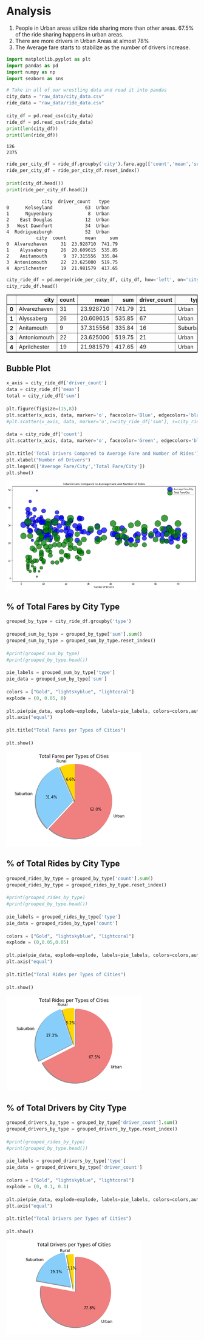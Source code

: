 
# Analysis

1. People in Urban areas utilize ride sharing more than other areas. 67.5%
    of the ride sharing happens in urban areas. 
2. There are more drivers in Urban Areas at almost 78%
2. The Average fare starts to stabilize as the number of drivers increase.


```python
import matplotlib.pyplot as plt
import pandas as pd
import numpy as np
import seaborn as sns
```


```python
# Take in all of our wrestling data and read it into pandas
city_data = "raw_data/city_data.csv"
ride_data = "raw_data/ride_data.csv"

city_df = pd.read_csv(city_data)
ride_df = pd.read_csv(ride_data)
print(len(city_df))
print(len(ride_df))
```

    126
    2375



```python
ride_per_city_df = ride_df.groupby('city').fare.agg(['count','mean','sum'])
ride_per_city_df = ride_per_city_df.reset_index()

print(city_df.head())
print(ride_per_city_df.head())
```

                 city  driver_count   type
    0      Kelseyland            63  Urban
    1      Nguyenbury             8  Urban
    2    East Douglas            12  Urban
    3   West Dawnfurt            34  Urban
    4  Rodriguezburgh            52  Urban
               city  count       mean     sum
    0  Alvarezhaven     31  23.928710  741.79
    1    Alyssaberg     26  20.609615  535.85
    2    Anitamouth      9  37.315556  335.84
    3  Antoniomouth     22  23.625000  519.75
    4  Aprilchester     19  21.981579  417.65



```python
city_ride_df = pd.merge(ride_per_city_df, city_df, how='left', on='city')
city_ride_df.head()
```




<div>
<style scoped>
    .dataframe tbody tr th:only-of-type {
        vertical-align: middle;
    }

    .dataframe tbody tr th {
        vertical-align: top;
    }

    .dataframe thead th {
        text-align: right;
    }
</style>
<table border="1" class="dataframe">
  <thead>
    <tr style="text-align: right;">
      <th></th>
      <th>city</th>
      <th>count</th>
      <th>mean</th>
      <th>sum</th>
      <th>driver_count</th>
      <th>type</th>
    </tr>
  </thead>
  <tbody>
    <tr>
      <th>0</th>
      <td>Alvarezhaven</td>
      <td>31</td>
      <td>23.928710</td>
      <td>741.79</td>
      <td>21</td>
      <td>Urban</td>
    </tr>
    <tr>
      <th>1</th>
      <td>Alyssaberg</td>
      <td>26</td>
      <td>20.609615</td>
      <td>535.85</td>
      <td>67</td>
      <td>Urban</td>
    </tr>
    <tr>
      <th>2</th>
      <td>Anitamouth</td>
      <td>9</td>
      <td>37.315556</td>
      <td>335.84</td>
      <td>16</td>
      <td>Suburban</td>
    </tr>
    <tr>
      <th>3</th>
      <td>Antoniomouth</td>
      <td>22</td>
      <td>23.625000</td>
      <td>519.75</td>
      <td>21</td>
      <td>Urban</td>
    </tr>
    <tr>
      <th>4</th>
      <td>Aprilchester</td>
      <td>19</td>
      <td>21.981579</td>
      <td>417.65</td>
      <td>49</td>
      <td>Urban</td>
    </tr>
  </tbody>
</table>
</div>



## Bubble Plot


```python
x_axis = city_ride_df['driver_count']
data = city_ride_df['mean']
total = city_ride_df['sum']

plt.figure(figsize=(15,8))
plt.scatter(x_axis, data, marker='o', facecolor='Blue', edgecolors='black', sizes=total, alpha=0.75)
#plt.scatter(x_axis, data, marker='o',c=city_ride_df['sum'], s=city_ride_df['count'],cmap='viridis', sizes=data*10, alpha=0.75)

data = city_ride_df['count']
plt.scatter(x_axis, data, marker='o', facecolor='Green', edgecolors='black', sizes=total, alpha=0.75)

plt.title('Total Drivers Compared to Average Fare and Number of Rides')
plt.xlabel("Number of Drivers")
plt.legend(['Average Fare/City','Total Fare/City'])
plt.show()
```


![png](output_6_0.png)


## % of Total Fares by City Type


```python
grouped_by_type = city_ride_df.groupby('type')

grouped_sum_by_type = grouped_by_type['sum'].sum()
grouped_sum_by_type = grouped_sum_by_type.reset_index()

#print(grouped_sum_by_type)
#print(grouped_by_type.head())

pie_labels = grouped_sum_by_type['type']
pie_data = grouped_sum_by_type['sum']

colors = ["Gold", "lightskyblue", "lightcoral"]
explode = (0, 0.05, 0)

plt.pie(pie_data, explode=explode, labels=pie_labels, colors=colors,autopct="{:.1f}%".format, shadow=True, startangle=90)
plt.axis("equal")

plt.title("Total Fares per Types of Cities")

plt.show()
```


![png](output_8_0.png)


## % of Total Rides by City Type


```python
grouped_rides_by_type = grouped_by_type['count'].sum()
grouped_rides_by_type = grouped_rides_by_type.reset_index()

#print(grouped_rides_by_type)
#print(grouped_by_type.head())

pie_labels = grouped_rides_by_type['type']
pie_data = grouped_rides_by_type['count']

colors = ["Gold", "lightskyblue", "lightcoral"]
explode = (0,0.05,0.05)

plt.pie(pie_data, explode=explode, labels=pie_labels, colors=colors,autopct="{:.1f}%".format, shadow=True, startangle=90)
plt.axis("equal")

plt.title("Total Rides per Types of Cities")

plt.show()
```


![png](output_10_0.png)


## % of Total Drivers by City Type


```python
grouped_drivers_by_type = grouped_by_type['driver_count'].sum()
grouped_drivers_by_type = grouped_drivers_by_type.reset_index()

#print(grouped_rides_by_type)
#print(grouped_by_type.head())

pie_labels = grouped_drivers_by_type['type']
pie_data = grouped_drivers_by_type['driver_count']

colors = ["Gold", "lightskyblue", "lightcoral"]
explode = (0, 0.1, 0.1)

plt.pie(pie_data, explode=explode, labels=pie_labels, colors=colors,autopct="{:.1f}%".format, shadow=True, startangle=90)
plt.axis("equal")

plt.title("Total Drivers per Types of Cities")

plt.show()
```


![png](output_12_0.png)

